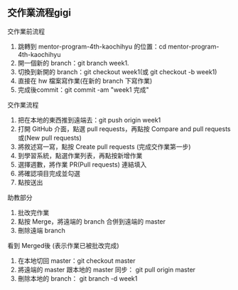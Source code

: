 ﻿## 交作業流程gigi

交作業前流程
1. 跳轉到 mentor-program-4th-kaochihyu 的位置：cd mentor-program-4th-kaochihyu
2. 開一個新的 branch：git branch week1.
3. 切換到新開的 branch：git checkout week1(或 git checkout -b week1)
4. 直接在 hw 檔案寫作業(在新的 branch 下寫作業)
5. 完成後commit：git commit -am "week1 完成"


交作業流程
1. 把在本地的東西推到遠端去：git push origin week1 
2. 打開 GitHub 介面，點選 pull requests，再點按 Compare and pull requests 或(New pull requests)
3. 將敘述寫一寫，點按 Create pull requests (完成交作業第一步)
4. 到學習系統，點選作業列表，再點按新增作業
5. 選擇週數，將作業 PR(Pull requests) 連結填入
6. 將確認項目完成並勾選
7. 點按送出

助教部分
1. 批改完作業
2. 點按 Merge，將遠端的 branch 合併到遠端的 master
3. 刪除遠端 branch

看到 Merged後 (表示作業已被批改完成)
1. 在本地切回 master：git checkout master
2. 將遠端的 master 跟本地的 master 同步： git pull origin master
3. 刪除本地的 branch： git branch -d week1
 

